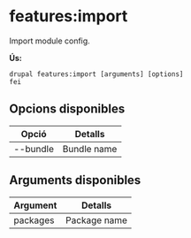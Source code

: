 # features:import
Import module config.

**Ús:**
```
drupal features:import [arguments] [options]
fei
```

## Opcions disponibles
Opció | Detalls
-------|-------------
--bundle | Bundle name

## Arguments disponibles
Argument | Detalls
---------|-------------
packages | Package name
